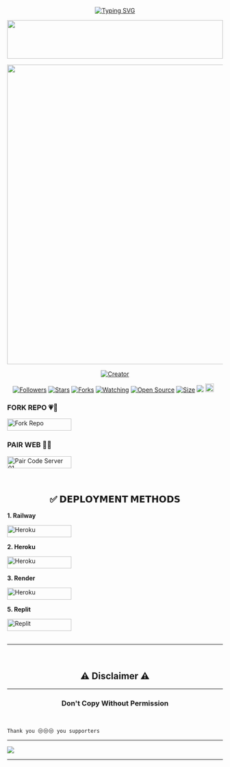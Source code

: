 <div align="center">

 [![Typing SVG](https://readme-typing-svg.herokuapp.com?font=Rockstar-ExtraBold&color=F01&lines=ＱＵＥＥＮ+ＥＳＨＵ+ＭＤ+Ｖ1;ＭＵＬＴＩ+ＤＥＶＩＣＥ+ＷＨＡＴＳＡＰＰ+ＢＯT+;ＣＲＥＡＴＥ+ＢＹ+ＳＬ+ＥＳＨＡＮ+ＴＥＣＨ)](https://git.io/typing-svg)
 
<img src="https://i.imgur.com/dBaSKWF.gif" height="90" width="100%">

<p align="center">
<a href="https://github.com/ESHAN-QUEEN-ESHU-MD/QUEEN-ESHU-MD-V1">
    <img src="https://i.ibb.co/TgGwnns/20241214-065324.jpg"  width="700px">
</a> </p>
</div>
 
<p align="center">
<a href="#"><img title="Creator" src="https://img.shields.io/badge/Creator-ESHAN-blue.svg?style=for-the-badge&logo=github"></a>
</p>
<p align="center">
<a href="https://github.com/ESHAN-QUEEN-ESHU-MD/followers"><img title="Followers" src="https://img.shields.io/github/followers/ESHAN-QUEEN-ESHU-MD?color=red&style=flat-square"></a>
<a href="https://github.com/ESHAN-QUEEN-ESHU-MD/QUEEN-ESHU-MD-V1/stargazers/"><img title="Stars" src="https://img.shields.io/github/stars/ESHAN-QUEEN-ESHU-MD/QUEEN-ESHU-MD-V1?color=blue&style=flat-square"></a>
<a href="https://github.com/ESHAN-QUEEN-ESHU-MD/QUEEN-ESHU-MD-V1/network/members"><img title="Forks" src="https://img.shields.io/github/forks/ESHAN-QUEEN-ESHU-MD/QUEEN-ESHU-MD-V1?color=red&style=flat-square"></a>
<a href="https://github.com/ESHAN-QUEEN-ESHU-MD/QUEEN-ESHU-MD-V1/watchers"><img title="Watching" src="https://img.shields.io/github/watchers/ESHAN-QUEEN-ESHU-MD/QUEEN-ESHU-MD-V1?label=Watchers&color=blue&style=flat-square"></a>
<a href="https://github.com/ESHAN-QUEEN-ESHU-MD/QUEEN-ESHU-MD-V1"><img title="Open Source" src="https://img.shields.io/badge/Author-Eshu%20Bot%20Inc.-red?v=103"></a>
<a href="https://github.com/ESHAN-QUEEN-ESHU-MD/QUEEN-ESHU-MD-V1/"><img title="Size" src="https://img.shields.io/github/repo-size/ESHAN-QUEEN-ESHU-MD/QUEEN-ESHU-MD-V1?style=flat-square&color=green"></a>
<a href="https://hits.seeyoufarm.com"><img src="https://hits.seeyoufarm.com/api/count/incr/badge.svg?url=https%3A%2F%2Fgithub.com%2FESHAN-QUEEN-ESHU-MD%2FQUEEN-ESHU-MD-V1&count_bg=%2379C83D&title_bg=%23555555&icon=probot.svg&icon_color=%2300FF6D&title=hits&edge_flat=false"/></a>
<a href="https://github.com/QUEEN-ESHU-MD-V1/graphs/commit-activity"><img height="20" src="https://img.shields.io/badge/Maintained%3F-yes-green.svg"></a>&nbsp;&nbsp;
</p>

### FORK REPO 💗🦋
<p align="left">
  <a href='https://github.com/ESHAN-QUEEN-ESHU-MD/QUEEN-ESHU-MD-V1/fork' target="_blank">
    <img alt='Fork Repo' src='https://img.shields.io/badge/-Fork%20Repo-grey?style=for-the-badge&logo=github&logoColor=white' width=150 height=28/>
  </a>
</p>

### PAIR WEB 🦋💗
<p align="left">
  <a href='https://paircode-b97ebd9f0adc.herokuapp.com/' target="_blank">
    <img alt='Pair Code Server 01' src='https://img.shields.io/badge/Get%20Pairing%20Code-darkpink?style=for-the-badge&logo=opencv&logoColor=black' width=150 height=28/>
  </a>
</p>

<br>

<h2 align="center">✅ 𝗗𝗘𝗣𝗟𝗢𝗬𝗠𝗘𝗡𝗧 𝗠𝗘𝗧𝗛𝗢𝗗𝗦</h2>

**1. Railway**

<p align="left">
<a href='https://railway.app/new' target="_blank"><img alt='Heroku' src='https://img.shields.io/badge/-railway deploy-purple?style=for-the-badge&logo=railway&logoColor=white'/< width=150 height=28/p></a>
   
**2. Heroku**
   
<p align="left">
<a href='https://dashboard.heroku.com/new?template=https://github.com/ESHAN-QUEEN-ESHU-MD/QUEEN-ESHU-MD-V1' target="_blank"><img alt='Heroku' src='https://img.shields.io/badge/-heroku ‎ deploy-blue?style=for-the-badge&logo=heroku&logoColor=white'/< width=150 height=28/p></a>
   
**3. Render**

<p align="left">
<a href='https://dashboard.render.com/web/new' target="_blank"><img alt='Heroku' src='https://img.shields.io/badge/-Render deploy-black?style=for-the-badge&logo=render&logoColor=white'/< width=150 height=28/p></a>

**5. Replit**

<p align="left">
<a href='https://replit.com/~' target="_blank"><img alt='Replit' src='https://img.shields.io/badge/-Replit Deploy-red?style=for-the-badge&logo=replit&logoColor=white'/< width=150 height=28/p></a> 
<br>
<br>

---

 <br>
<h2 align="center"> ⚠️ Disclaimer ⚠️
 </h2>
 
 ---

<h3 align="center"> Don't Copy Without Permission 
</h3>

<br>

```
Thank you 😒😒😒 you supporters
```
-----
<a><img src='https://i.imgur.com/LyHic3i.gif'/></a>

------

